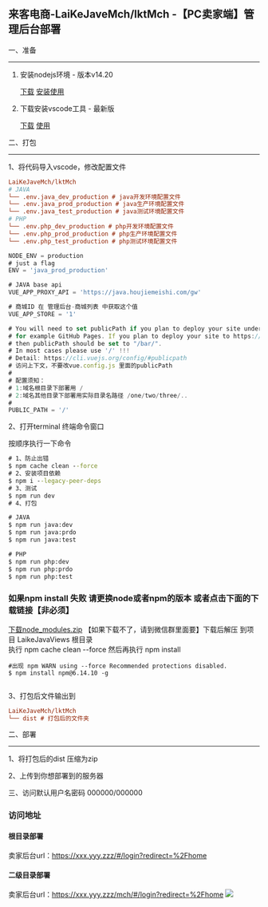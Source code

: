 ## 来客电商-LaiKeJaveMch/lktMch -【PC卖家端】管理后台部署 

一、准备

------

1. 安装nodejs环境  - 版本v14.20

   [下载](http://nodejs.cn/) [安装](https://www.runoob.com/nodejs/nodejs-install-setup.html)[使用](http://nodejs.cn/learn/)

2. 下载安装vscode工具 - 最新版

   [下载](https://code.visualstudio.com/) [使用](https://code.visualstudio.com/docs)


 
二、打包

-------

1、将代码导入vscode，修改配置文件



```ini
LaiKeJaveMch/lktMch
# JAVA
└── .env.java_dev_production # java开发环境配置文件
└── .env.java_prod_production # java生产环境配置文件
└── .env.java_test_production # java测试环境配置文件
# PHP
└── .env.php_dev_production # php开发环境配置文件
└── .env.php_prod_production # php生产环境配置文件
└── .env.php_test_production # php测试环境配置文件
```

```javascript
NODE_ENV = production
# just a flag
ENV = 'java_prod_production'

# JAVA base api
VUE_APP_PROXY_API = 'https://java.houjiemeishi.com/gw'

# 商城ID 在 管理后台-商城列表 中获取这个值
VUE_APP_STORE = '1'

# You will need to set publicPath if you plan to deploy your site under a sub path,
# for example GitHub Pages. If you plan to deploy your site to https://foo.github.io/bar/,
# then publicPath should be set to "/bar/".
# In most cases please use '/' !!!
# Detail: https://cli.vuejs.org/config/#publicpath
# 访问上下文，不要改vue.config.js 里面的publicPath
# 
# 配置须知：
# 1:域名根目录下部署用 / 
# 2:域名其他目录下部署用实际目录名路径 /one/two/three/..
# 
PUBLIC_PATH = '/' 

```


2、打开terminal 终端命令窗口

按顺序执行一下命令

```cmd
# 1、防止出错
$ npm cache clean --force
# 2、安装项目依赖
$ npm i --legacy-peer-deps
# 3、测试
$ npm run dev
# 4、打包

# JAVA
$ npm run java:dev
$ npm run java:prdo
$ npm run java:test

# PHP
$ npm run php:dev
$ npm run php:prdo
$ npm run php:test

```

   
### 如果npm install 失败 请更换node或者npm的版本 或者点击下面的下载链接【非必须】

[下载node_modules.zip](http://java.laiketui.net/node_modules.zip) 【如果下载不了，请到微信群里面要】下载后解压 到项目 LaikeJavaViews  根目录  
执行 npm cache clean --force 
然后再执行 npm install

```shell
#出现 npm WARN using --force Recommended protections disabled.
$ npm install npm@6.14.10 -g


```

3、打包后文件输出到

```ini
LaiKeJaveMch/lktMch
└── dist # 打包后的文件夹
```


二、部署

-------

1、将打包后的dist 压缩为zip

2、上传到你想部署到的服务器

三、访问默认用户名密码 000000/000000
### 访问地址
#### 根目录部署 
卖家后台url：https://xxx.yyy.zzz/#/login?redirect=%2Fhome
#### 二级目录部署 
卖家后台url：https://xxx.yyy.zzz/mch/#/login?redirect=%2Fhome
![](https://www.showdoc.com.cn/server/api/attachment/visitFile?sign=6c5ae2ee3b6a02c2bc12dee18c616d6a&file=file.png)